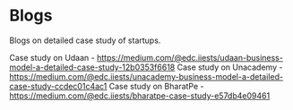 # Blogs
Blogs on detailed case study of startups.

Case study on Udaan - https://medium.com/@edc.iiests/udaan-business-model-a-detailed-case-study-12b0353f6618
Case study on Unacademy - https://medium.com/@edc.iiests/unacademy-business-model-a-detailed-case-study-ccdec01c4ac1
Case study on BharatPe - https://medium.com/@edc.iiests/bharatpe-case-study-e57db4e09461
